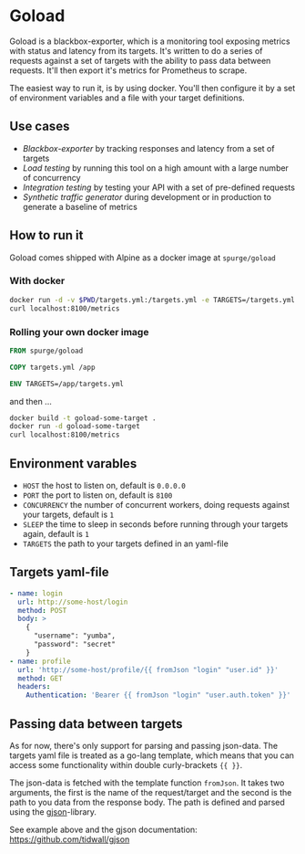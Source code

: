 Goload
======

Goload is a blackbox-exporter, which is a monitoring tool exposing metrics with status and latency from its targets. It's written to do a series of requests against a set of targets with the ability to pass data between requests. It'll then export it's metrics for Prometheus to scrape.

The easiest way to run it, is by using docker. You'll then configure it by a set of environment variables and a file with your target definitions.

Use cases
---------

* *Blackbox-exporter* by tracking responses and latency from a set of targets
* *Load testing* by running this tool on a high amount with a large number of concurrency
* *Integration testing* by testing your API with a set of pre-defined requests
* *Synthetic traffic generator* during development or in production to generate a baseline of metrics

How to run it
-------------

Goload comes shipped with Alpine as a docker image at `spurge/goload`

### With docker

```sh
docker run -d -v $PWD/targets.yml:/targets.yml -e TARGETS=/targets.yml -p 8100:8100 spurge/goload
curl localhost:8100/metrics
```

### Rolling your own docker image

```Dockerfile
FROM spurge/goload

COPY targets.yml /app

ENV TARGETS=/app/targets.yml
```

and then ...

```sh
docker build -t goload-some-target .
docker run -d goload-some-target
curl localhost:8100/metrics
```

Environment varables
--------------------

* `HOST` the host to listen on, default is `0.0.0.0`
* `PORT` the port to listen on, default is `8100`
* `CONCURRENCY` the number of concurrent workers, doing requests against your targets, default is `1`
* `SLEEP` the time to sleep in seconds before running through your targets again, default is `1`
* `TARGETS` the path to your targets defined in an yaml-file

Targets yaml-file
-----------------

```yaml
- name: login
  url: http://some-host/login
  method: POST
  body: >
    {
      "username": "yumba",
      "password": "secret"
    }
- name: profile
  url: 'http://some-host/profile/{{ fromJson "login" "user.id" }}'
  method: GET
  headers:
    Authentication: 'Bearer {{ fromJson "login" "user.auth.token" }}'
```

Passing data between targets
----------------------------

As for now, there's only support for parsing and passing json-data. The targets yaml file is treated as a go-lang template, which means that you can access some functionality within double curly-brackets `{{ }}`.

The json-data is fetched with the template function `fromJson`. It takes two arguments, the first is the name of the request/target and the second is the path to you data from the response body. The path is defined and parsed using the [gjson](https://github.com/tidwall/gjson)-library.

See example above and the gjson documentation: https://github.com/tidwall/gjson
